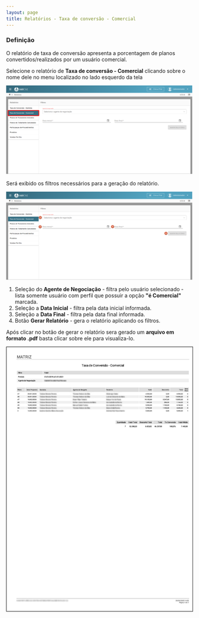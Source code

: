 ```yaml
---
layout: page
title: Relatórios - Taxa de conversão - Comercial
---
```


### Definição

O relatório de taxa de conversão apresenta a porcentagem de planos convertidos/realizados por um usuário comercial.

Selecione o relatório de **Taxa de conversão - Comercial** clicando sobre o nome dele no menu localizado no lado esquerdo da tela

<p align="center">
  <img alt="taxa-conversao-comercial-img-1" src="/pages/relatorio/taxa-conversao-comercial/taxa-conversao-comercial-img-1.png" width="800">
</p>

Será exibido os filtros necessários para a geração do relatório.

<p align="center">
  <img alt="taxa-conversao-comercial-img-2" src="/pages/relatorio/taxa-conversao-comercial/taxa-conversao-comercial-img-2.png" width="800">
</p>

1. Seleção do **Agente de Negociação** - filtra pelo usuário selecionado - lista somente usuário com perfil que possuir a opção **"é Comercial"** marcada.
2. Seleção a **Data Inicial** - filtra pela data inicial informada.
3. Seleção a **Data Final** - filtra pela data final informada.
4. Botão **Gerar Relatório** - gera o relatório aplicando os filtros.

Após clicar no botão de gerar o relatório sera gerado um **arquivo em formato .pdf** basta clicar sobre ele para visualiza-lo.

<p align="center">
  <img alt="taxa-conversao-comercial-img-3" src="/pages/relatorio/taxa-conversao-comercial/taxa-conversao-comercial-img-3.jpg" width="800" style="border: thin solid #000">
</p>
